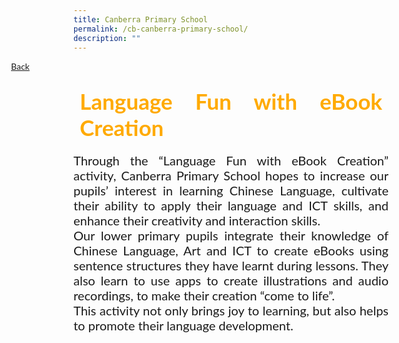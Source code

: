 ```yaml
---
title: Canberra Primary School
permalink: /cb-canberra-primary-school/
description: ""
---
```

<style>
   .btntop {
    position: fixed;
    float: right;
    bottom: 20px;
    right: 80px;
    z-index: 99;
    boder: none;
    background-color: #3bb9ff;
    cursor: pointer;
    padding: 15px;
    boder-radius: 4px;
    color: #fff;
    font-weight: 600;
}
  .backbtn{
   margin-left: -100px;
   border: none;
  text-align: left;
  width: 20%;
  font-family:Lato,sans-serif;
  } 
@media only screen and (max-width: 600px) {
.backbtn {
   margin-left: 6px;
  }
}
</style>
<a href="/centrepiece-and-exhibition/curriculum-booth/synopsis/" style="float:left;" class="backbtn">Back</a><br>
<h4 style="font-size: 35px;font-family: Lato,sans-serif;padding-top:12px;margin:10px;color: #fa0;text-align:justify;">Language Fun with eBook Creation</h4>
<p style="font-size: 20px;font-family: Lato,sans-serif;text-align:justify;">Through the “Language Fun with eBook Creation” activity, Canberra Primary School hopes to increase our pupils’ interest in learning Chinese Language, cultivate their ability to apply their language and ICT skills, and enhance their creativity and interaction skills.&nbsp;&nbsp;<br>
Our lower primary pupils integrate their knowledge of Chinese Language, Art and ICT to create eBooks using sentence structures they have learnt during lessons. They also learn to use apps to create illustrations and audio recordings, to make their creation “come to life”.&nbsp;&nbsp;<br>
This activity not only brings joy to learning, but also helps to promote their language development. </p>